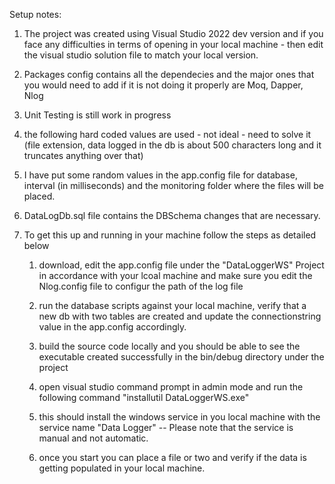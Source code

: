 Setup notes:

1) The project was created using Visual Studio 2022 dev version and if you face any difficulties in terms of opening in your local machine - then edit the visual studio solution file to match your local version.

2) Packages config contains all the dependecies and the major ones that you would need to add if it is not doing it properly are Moq, Dapper, Nlog 

3) Unit Testing is still work in progress

4) the following hard coded values are used - not ideal - need to solve it (file extension, data logged in the db is about 500 characters long and it truncates anything over that)

5) I have put some random values in the app.config file for database, interval (in milliseconds) and the monitoring folder where the files will be placed.

6) DataLogDb.sql file contains the DBSchema changes that are necessary.

7) To get this up and running in your machine follow the steps as detailed below

	1) download, edit the app.config file under the "DataLoggerWS" Project in accordance with your lcoal machine and make sure you edit the Nlog.config file to configur the path of the log file 
	
	2) run the database scripts against your local machine, verify that a new db with two tables are created and update the connectionstring value in the app.config accordingly.
		
	3)	build the source code locally and you should be able to see the executable created successfully in the bin/debug directory under the project
	
	4) open visual studio command prompt in admin mode and run the following command "installutil DataLoggerWS.exe"
	
	5) this should install the windows service in you local machine with the service name "Data Logger" -- Please note that the service is manual and not automatic.
	
	6) once you start you can place a file or two and verify if the data is getting populated in your local machine.